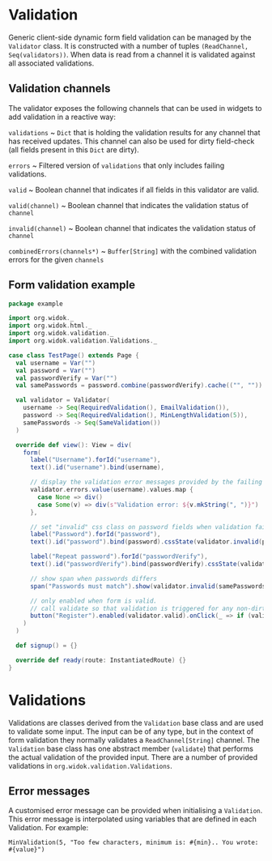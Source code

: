 # Validation
Generic client-side dynamic form field validation can be managed by the ``Validator`` class. It is constructed with a number of tuples ``(ReadChannel, Seq(validators))``. When data is read from a channel it is validated against all associated validations.

## Validation channels
The validator exposes the following channels that can be used in widgets to add validation in a reactive way:

``validations``
    ~ ``Dict`` that is holding the validation results for any channel that has received updates. This channel can also be used for dirty field-check (all fields present in this ``Dict`` are dirty).

``errors``
    ~ Filtered version of ``validations`` that only includes failing validations.
    
``valid``
    ~ Boolean channel that indicates if all fields in this validator are valid.
    
``valid(channel)``
    ~ Boolean channel that indicates the validation status of ``channel``

``invalid(channel)``
    ~ Boolean channel that indicates the validation status of ``channel``

``combinedErrors(channels*)``
    ~ ``Buffer[String]`` with the combined validation errors for the given ``channels``

## Form validation example
```scala
package example

import org.widok._
import org.widok.html._
import org.widok.validation._
import org.widok.validation.Validations._

case class TestPage() extends Page {
  val username = Var("")
  val password = Var("")
  val passwordVerify = Var("")
  val samePasswords = password.combine(passwordVerify).cache(("", ""))

  val validator = Validator(
    username -> Seq(RequiredValidation(), EmailValidation()),
    password -> Seq(RequiredValidation(), MinLengthValidation(5)),
    samePasswords -> Seq(SameValidation())
  )

  override def view(): View = div(
    form(
      label("Username").forId("username"),
      text().id("username").bind(username),

      // display the validation error messages provided by the failing validation(s)
      validator.errors.value(username).values.map {
        case None => div()
        case Some(v) => div(s"Validation error: ${v.mkString(", ")}")
      },

      // set "invalid" css class on password fields when validation fails
      label("Password").forId("password"),
      text().id("password").bind(password).cssState(validator.invalid(password), "invalid"),

      label("Repeat password").forId("passwordVerify"),
      text().id("passwordVerify").bind(passwordVerify).cssState(validator.invalid(passwordVerify), "invalid"),

      // show span when passwords differs
      span("Passwords must match").show(validator.invalid(samePasswords)),

      // only enabled when form is valid.
      // call validate so that validation is triggered for any non-dirty fields
      button("Register").enabled(validator.valid).onClick(_ => if (validator.validate()) signup())
    )
  )

  def signup() = {}

  override def ready(route: InstantiatedRoute) {}
}
```

# Validations
Validations are classes derived from the ``Validation`` base class and are used to validate some input. The input can be of any type, but in the context of form validation they normally validates a ``ReadChannel[String]`` channel. The ``Validation`` base class has one abstract member (``validate``) that performs the actual validation of the provided input. There are a number of provided validations in ``org.widok.validation.Validations``.
 
## Error messages
A customised error message can be provided when initialising a ``Validation``. This error message is interpolated using variables that are defined in each Validation. For example:

```MinValidation(5, "Too few characters, minimum is: #{min}.. You wrote: #{value}")```

